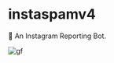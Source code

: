 # instaspamv4
🤖 An Instagram Reporting Bot.


![gf](https://raw.githubusercontent.com/tarik0/instaspamv4/master/ezgif.com-video-to-gif.gif)
